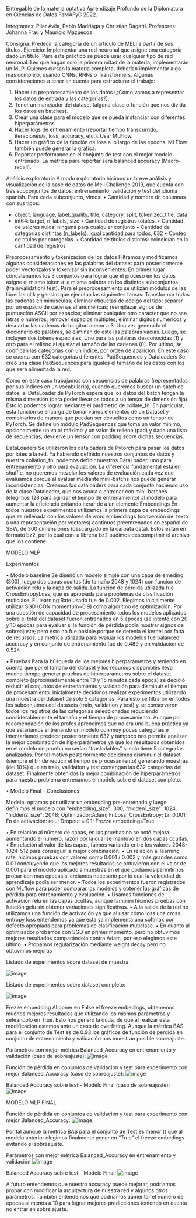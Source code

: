 Entregable de la materia optativa Aprendizaje Profundo de la Diplomatura en Ciencias de Datos FaMAFyC 2022.

Integrantes: Pilar Ávila, Pablo Madriaga y Christian Dagatti.
Profesores: Johanna Frau y Mauricio Mazuecos

Consigna: Predecir la categoría de un artículo de MELI a partir de sus títulos.
Ejercicio:
Implementar una red neuronal que asigne una categoría dado un título. Para este práctico se puede usar cualquier tipo de red neuronal. Les que hagan solo la primera mitad de la materia, implementarán un MLP. Quienes cursan la materia completa, deberían implementar algo más complejo, usando CNNs, RNNs o Transformers.
Algunas consideraciones a tener en cuenta para estructurar el trabajo:
1.	Hacer un preprocesamiento de los datos (¿Cómo vamos a representar los datos de entrada y las categorías?).
2.	Tener un manejador del dataset (alguna clase o función que nos divida los datos en batches).
3.	Crear una clase para el modelo que se pueda instanciar con diferentes hiperparámetros
4.	Hacer logs de entrenamiento (reportar tiempo transcurrido, iteraciones/s, loss, accuracy, etc.). Usar MLFlow.
5.	Hacer un gráfico de la función de loss a lo largo de las epochs. MLFlow también puede generar la gráfica.
6.	Reportar performance en el conjunto de test con el mejor modelo entrenado. La métrica para reportar será balanced accuracy (Macro-recall).

Análisis exploratorio
A modo exploratorio hicimos un breve análisis y visualización de la base de datos de Meli Challenge 2019, que cuenta con tres subconjuntos de datos: entrenamiento, validación y test  del idioma spanish.
Para cada subconjunto, vimos:
•	Cantidad y nombre de columnas con sus tipos:
-	object: language, label_quality, title, category, split, tokenized_title, data
-	int64: target, n_labels, size
•	Cantidad de registros totales.
•	Cantidad de valores nulos: ninguna para cualquier conjunto
•	Cantidad de categorías distintas (n_labels): igual cantidad para todos, 632
•	Conteo de títulos por categorías.
•	Cantidad de títulos distintos: coincidían en la cantidad de registros

Preprocesamiento y tokenización de los datos
Filtramos y modificamos algunas consideraciones en las palabras del dataset para posteriormente poder vectorizalos y tokenizar sin inconvenientes.
En primer lugar concatenamos los 3 conjuntos para lograr que el proceso en los datos asigne el mismo token a la misma palabra en los distintos subconjuntos (train/validation/ test). 
Para el preprocesamiento se utilizan módulos  de las librerías nltk y gensim que ejecutan las siguientes tareas: Transformar todas las cadenas en minúsculas; eliminar etiquetas de código del tipo; separar por un espacio de cadenas alfanuméricas; reemplazar signos de puntuación ASCII por espacios; eliminar cualquier otro carácter que no sea letras o números; remover espacios múltiples;  eliminar dígitos numéricos y descartar las cadenas de longitud menor a 3. 
Una vez generado el diccionario de palabras, se eliminan de este las palabras vacías. 
Luego, se incluyen dos tokens especiales. Uno para las palabras desconocidas (1) y otro para el relleno al ajustar el tamaño de las cadenas (0). 
Por último, se codifican las categorías con un índice, por orden de aparición. En este caso se cuenta con 632 categorías diferentes.
PadSequences y Dataloaders
Se creó una clase PadSequences para iguales el tamaño de los datos con los que será alimentada la red.

Como en este caso trabajamos con secuencias de palabras (representadas por sus índices en un vocabulario), cuando queremos buscar un batch de datos, el DataLoader de PyTorch espera que los datos del batch tengan la misma dimensión (para poder llevarlos todos a un tensor de dimensión fija). Esto lo podemos lograr mediante el parámetro de collate_fn. En particular, esta función se encarga de tomar varios elementos de un Dataset y combinarlos de manera que puedan ser devueltos como un tensor de PyTorch. Se define un módulo PadSequences que toma un valor mínimo, opcionalmente un valor máximo y un valor de relleno (pad) y dada una lista de secuencias, devuelve un tensor con padding sobre dichas secuencias.


DataLoaders
Se utilizaron los dataloaders de Pytorch para pasar los datos por lotes a la red.
Ya habiendo definido nuestros conjuntos de datos y nuestra collation_fn, podemos definir nuestros DataLoader, uno para entrenamiento y otro para evaluación. La diferencia fundamental está en shuffle, no queremos mezclar los valores de evaluación cada vez que evaluamos porque al evaluar mediante mini-batchs nos puede generar inconsistencias.
Creamos los dataloaders para cada conjunto haciendo uso de la clase Dataloader, que nos ayuda a entrenar con mini-batches (elegimos 128 para agilizar el tiempo de entrenamiento) al modelo para aumentar la eficiencia evitando iterar de a un elemento
Embeddings
En todos nuestros experimentos utilizamos la primera capa de embeddings que es rellenada con los valores de word embeddings (conversión del texto a una representación por vectores) continuos preentrenados en español de SBW, de 300 dimensiones (descargado en la carpata data). Estos están en formato bz2, por lo cual con la librería bz2 pudimos descomprimir el archivo que los contiene. 

 MODELO MLP 

Experimentos

•	Modelo baseline
Se diseñó un modelo simple con una capa de emeding (300), luego dos capas ocultas (de tamaño 2048 y 1024) con función de activación relu y la capa de salida. La función de pérdida utilizada fue CrossEntropyLoss, que es apropiada para problemas de clasificación muticlase. EL learning Rate usado fue de 0.002.
Elegimos inicialmente utiilizar SGD (CON momentum=0.9) como algoritmo de optimización. Por una cuestión de capacidad de procesamiento todos los modelos aplicados sobre el total del dataset fueron entrenados en 5 épocas (se intentó con 20 y 10 épocas para evaluar si la función de pérdida podía mostrar signos de sobreajuste; pero esto no fue posible porque se detenía el kernel por falta de recursos. La métrica utilizada para evaluar los modelos fue balanced accuracy y en conjunto de entrenamiento fue de 0.489 y en validación de 0.524

•	Pruebas
Para la búsqueda de los mejores hiperparámetros y teniendo en cuenta que por el tamaño del dataset y los recursos disponibles lleva mucho tiempo generar pruebas de hiperparámetros sobre el dataset completo (aproximadamente entre 10 y 15 minutos cada época) se decidió reducir el conjuntos de entrenamiento y validación para disminuir el tiempo de procesamiento.
Inicialmente decidimos realizar experimentos  utilizando una muestra del dataset  de solo 5 categorías. Para esto se filtraron en todos los subconjutnos del datasets (train, validation y test) y se conservaron todos los registros de las categorias seleccionadas reduciendo considerablemente el tamaño y el tiempo de procesamiento. Aunque por recomendación de los profes aprendimos que no era una buena práctica ya que estaríamos entrenando un modelo con muy pocas categorías e intentaríamos predecir posteriormente 632 y tampoco nos permite analizar la mejor combinación de hiperparámetros ya que los resultados obtenidos en el modelo de prueba no serían “trasladables” si solo tiene 5 categorías analizadas.
Por tal motivo posteriormente decidimos disminuir el dataset (siempre el fin de reducir el tiempo de procesamiento) generando muestras (del 10%) que en train, validation y test contengan las 632 categorias del dataset.
Finalmente obtenidos la mejor combinación de hiperparámetros para nuestro problema entrenamos el modelo sobre el dataset completo.

•	Modelo Final – Conclusiones:

Modelo: optamos por utilizar un embedding pre-entrenado y luego definimos el modelo con "embedding_size": 300; "hidden1_size": 1024, "hidden2_size": 2048;  Optimizador:Adam; FnLoss: CrossEntropy; Lr: 0.001; Fn de activación: relu; Dropout = 0.1; Frezze embedding=True.


•	En relación al número de capas, en las pruebas no se notó mejora aumentando el número, razón por la cual se mantuvo en dos capas ocultas.
•	En relación al valor de las capas, fuimos variando entre los valores 2048-1024-512 para conseguir la mejor combinación.
•	En relación al learning rate, hicimos pruebas con valores como 0.001 / 0.002 y más grandes como 0.01 concluyendo que los mejores resultados se obtuvieron con el valor de 0.001 para el modelo aplicado a muestras en el que podíamos permitirnos probar con más épocas si creíamos necesario por lo cual la velocidad de aprendizaje podía ser menor.
•	Todos los experimentos fueron registrados con MLflow para poder comparar los modelos y obtener las gráficas de pérdida para entrenamiento y evaluación. 
•	Usamos funciones de activación relu en las capas ocultas, aunque también hicimos pruebas con función gelu sin obtener variaciones significativas.
•	A la salida de la red no utilizamos una función de activación ya que al usar cómo loss una cross entropy loss entendemos ya que esta ya implementa una softmax por defecto apropiada para problemas de clasificación muticlase.
•	En cuanto al optimizador probamos con SGD en primer momento, pero no obtuvimos mejores resultados comparándolo contra Adam, por eso elegimos este último.
•	Probamos regularización mediante weight decay pero no obtuvimos mejoras

Listado de experimentos sobre dataset de muestra:
 
![image](https://user-images.githubusercontent.com/102828334/200931463-d4ec5e71-53c8-4829-a9bf-9370c8b98a03.png)




Listado de experimentos sobre dataset completo:

 ![image](https://user-images.githubusercontent.com/102828334/200931707-840add21-e1fa-4068-a1f8-25490f02b0eb.png)



Frezze embedding
Al poner en False el freeze embedings, obtenemos muchos mejores resultados que utilizando los mismos parámetros y seteandolo en True. Esto nos generó la duda, de que al realizar esta modificación estemos ante un caso de overfitting.
Aunque la métrica BAS para el conjunto de Test es de 0.93 los gráficos de función de perdida en conjunto de entrenamiento y validación nos muestran posible sobreajuste.

Parámetros con mejor métrica Balanced_Accuracy en entrenamiento y validación (caso de sobreajuste):
 ![image](https://user-images.githubusercontent.com/102828334/200931734-d1144a8d-1de9-45e5-b2d4-2aacac1e20eb.png)



Función de pérdida en conjuntos de validación y test para experimento con mejor Balanced_Accuracy (caso de sobreajuste):
![image](https://user-images.githubusercontent.com/102828334/200931795-879fb273-6f98-47f2-b005-2b3876cdd902.png)

 

Balanced Accuracy sobre test – Modelo Final (caso de sobreajuste): 
 ![image](https://user-images.githubusercontent.com/102828334/200932143-cd1cc286-409a-44c1-87c5-a8fbaab87e67.png)

MODELO MLP FINAL

Función de pérdida en conjuntos de validación y test para experimento con mejor Balanced_Accuracy:
 ![image](https://user-images.githubusercontent.com/102828334/200932047-e8110e83-df6c-4753-a704-eea92058ecd4.png)


Por tal aunque la métrica BAS para el conjunto de Test es menor () que al modelo anterior elegimos finalmente poner en “True” el freeze embedings evitando el sobreajuste.

Parámetros con mejor métrica Balanced_Accuracy en entrenamiento y validación
 ![image](https://user-images.githubusercontent.com/102828334/200932292-7786b520-495b-4893-9254-ae4d4ad2038c.png)

Balanced Accuracy sobre test – Modelo Final: 
 ![image](https://user-images.githubusercontent.com/102828334/200932365-6967b00d-d071-4e9a-9920-ab7003062ef3.png)


A futuro entendemos que nuestro accuracy puede mejorar, podríamos probar con modificar la arquitectura de nuestra red y algunos otros parámetros. También entendemos que podríamos aumentar el número de épocas al menos a 10 para lograr mejores predicciones teniendo en cuenta no entrar en sobre ajuste. 
